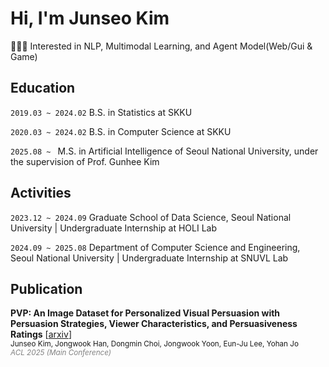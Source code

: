 
# Hi, I'm Junseo Kim

👩🏻‍💻 Interested in NLP, Multimodal Learning, and Agent Model(Web/Gui & Game)

## Education
```2019.03 ~ 2024.02``` B.S. in Statistics at SKKU

```2020.03 ~ 2024.02``` B.S. in Computer Science at SKKU

```2025.08 ~ ``` M.S. in Artificial Intelligence of Seoul National University, under the supervision of Prof. Gunhee Kim



## Activities

```2023.12 ~ 2024.09```  Graduate School of Data Science, Seoul National University | Undergraduate Internship at HOLI Lab

```2024.09 ~ 2025.08```  Department of Computer Science and Engineering, Seoul National University | Undergraduate Internship at SNUVL Lab

## Publication  
**PVP: An Image Dataset for Personalized Visual Persuasion with Persuasion Strategies, Viewer Characteristics, and Persuasiveness Ratings** [[arxiv](https://arxiv.org/abs/2506.00481)]  
<sub>Junseo Kim, Jongwook Han, Dongmin Choi, Jongwook Yoon, Eun-Ju Lee, Yohan Jo</sub>  
<sub><i><span style="color:gray">ACL 2025 (Main Conference)</span></i></sub>


